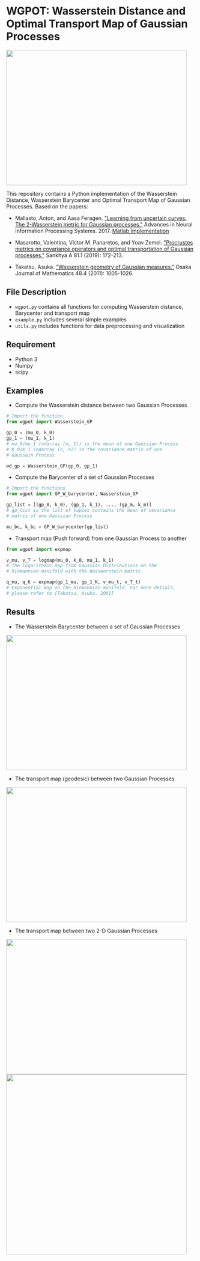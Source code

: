 # WGPOT: Wasserstein Distance and Optimal Transport Map of Gaussian Processes


<img src="https://raw.githubusercontent.com/VersElectronics/WGPOT/master/data/wgpot_example.gif" height="360" width="480">


This repository contains a Python implementation of the Wasserstein 
Distance, Wasserstein Barycenter and Optimal Transport Map of Gaussian Processes. 
Based on the papers:

* Mallasto, Anton, and Aasa Feragen. ["Learning from uncertain curves: 
The 2-Wasserstein metric for Gaussian processes."](https://papers.nips.cc/paper/7149-learning-from-uncertain-curves-the-2-wasserstein-metric-for-gaussian-processes.pdf) Advances in Neural 
Information Processing Systems. 2017. [Matlab Implementation](https://sites.google.com/view/antonmallasto/software)

* Masarotto, Valentina, Victor M. Panaretos, and Yoav Zemel. 
["Procrustes metrics on covariance operators and optimal transportation of 
Gaussian processes."](https://link.springer.com/article/10.1007/s13171-018-0130-1) Sankhya A 81.1 (2019): 172-213.

* Takatsu, Asuka. ["Wasserstein geometry of Gaussian 
measures."](https://projecteuclid.org/euclid.ojm/1326291215) Osaka Journal of Mathematics 48.4 (2011): 1005-1026.

## File Description
* `wgpot.py` contains all functions for computing Wasserstein distance, Barycenter and transport map
* `example.py` includes several simple examples
* `utils.py` includes functions for data preprocessing and visualization

## Requirement
* Python 3
* Numpy
* scipy

## Examples

* Compute the Wasserstein distance between two Gaussian Processes

```python
# Import the function
from wgpot import Wasserstein_GP

gp_0 = (mu_0, k_0)     
gp_1 = (mu_1, k_1)
# mu_0/mu_1 (ndarray (n, 1)) is the mean of one Gaussian Process 
# K_0/K_1 (ndarray (n, n)) is the covariance matrix of one 
# Gaussain Process

wd_gp = Wasserstein_GP(gp_0, gp_1)
```
* Compute the Barycenter of a set of Gaussian Processes
```python
# Import the functions
from wgpot import GP_W_barycenter, Wasserstein_GP

gp_list = [(gp_0, k_0), (gp_1, k_1), ..., (gp_m, k_m)]  
# gp_list is the list of tuples contains the mean of covariance 
# matrix of one Gaussian Process

mu_bc, k_bc = GP_W_barycenter(gp_list)
```

* Transport map (Push forward) from one Gaussian Process to another
```python
from wgpot import expmap

v_mu, v_T = logmap(mu_0, k_0, mu_1, k_1)
# The logarithmic map from Gaussian Distributions on the 
# Riemannian manifold with the Wasseerstein matric

q_mu, q_K = expmap(gp_1_mu, gp_1_K, v_mu_t, v_T_t)
# Exponential map on the Riemannian manifold. For more detials, 
# please refer to [Takatsu, Asuka. 2001]
```

## Results 

* The Wasserstein Barycenter between a set of Gaussian Processes

<img src="https://raw.githubusercontent.com/VersElectronics/WGPOT/master/data/barycenter_result.png" height="360" width="480">

* The transport map (geodesic) between two Gaussian Processes

<img src="https://raw.githubusercontent.com/VersElectronics/WGPOT/master/data/transport_result.png" height="360" width="480">

* The transport map  between two 2-D Gaussian Processes

<img src="https://raw.githubusercontent.com/VersElectronics/WGPOT/master/data/two_2D_GP.gif" height="360" width="480">

<img src="https://raw.githubusercontent.com/VersElectronics/WGPOT/master/data/2d_GP.png" width="480">
